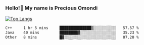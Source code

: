 ### Hello!👋 My name is Precious Omondi 

[![Top Langs](https://github-readme-stats.vercel.app/api/top-langs/?username=Presho99&langs_count=8&theme=dark)](https://github.com/Presho99/github-readme-stats)



<!--START_SECTION:waka-->

```txt
C++     1 hr 5 mins     ██████████████▒░░░░░░░░░░   57.57 %
Java    40 mins         ████████▓░░░░░░░░░░░░░░░░   35.23 %
Other   8 mins          █▓░░░░░░░░░░░░░░░░░░░░░░░   07.20 %
```

<!--END_SECTION:waka-->

